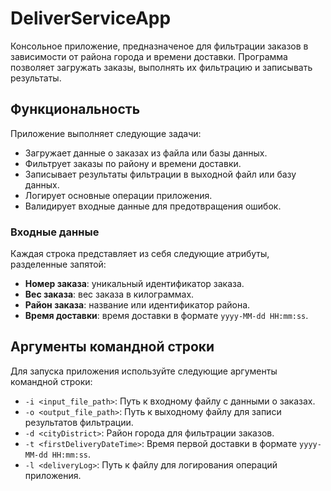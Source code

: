 # DeliverServiceApp

Консольное приложение, предназначеное для фильтрации заказов в зависимости от района города и времени доставки. Программа позволяет загружать заказы, выполнять их фильтрацию и записывать результаты.

## Функциональность

Приложение выполняет следующие задачи:
- Загружает данные о заказах из файла или базы данных.
- Фильтрует заказы по району и времени доставки.
- Записывает результаты фильтрации в выходной файл или базу данных.
- Логирует основные операции приложения.
- Валидирует входные данные для предотвращения ошибок.

### Входные данные

Каждая строка представляет из себя следующие атрибуты, разделенные запятой:
- **Номер заказа**: уникальный идентификатор заказа.
- **Вес заказа**: вес заказа в килограммах.
- **Район заказа**: название или идентификатор района.
- **Время доставки**: время доставки в формате `yyyy-MM-dd HH:mm:ss`.

## Аргументы командной строки

Для запуска приложения используйте следующие аргументы командной строки:

- `-i <input_file_path>`: Путь к входному файлу с данными о заказах.
- `-o <output_file_path>`: Путь к выходному файлу для записи результатов фильтрации.
- `-d <cityDistrict>`: Район города для фильтрации заказов.
- `-t <firstDeliveryDateTime>`: Время первой доставки в формате `yyyy-MM-dd HH:mm:ss`.
- `-l <deliveryLog>`: Путь к файлу для логирования операций приложения.
